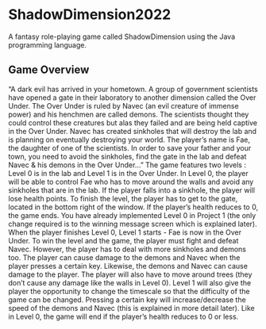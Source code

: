 # ShadowDimension2022

A fantasy role-playing game called ShadowDimension using the Java programming language.

## Game Overview

“A dark evil has arrived in your hometown. A group of government scientists have opened a gate in their laboratory to another dimension called the Over Under. The Over Under is ruled by Navec (an evil creature of immense power) and his henchmen are called demons. The scientists thought they could control these creatures but alas they failed and are being held captive in the Over Under. Navec has created sinkholes that will destroy the lab and is planning on eventually destroying your world.
The player’s name is Fae, the daughter of one of the scientists. In order to save your father and your town, you need to avoid the sinkholes, find the gate in the lab and defeat Navec & his demons in the Over Under...”
The game features two levels : Level 0 is in the lab and Level 1 is in the Over Under. In Level 0, the player will be able to control Fae who has to move around the walls and avoid any sinkholes that are in the lab. If the player falls into a sinkhole, the player will lose health points. To finish the level, the player has to get to the gate, located in the bottom right of the window. If the player’s health reduces to 0, the game ends. You have already implemented Level 0 in Project 1 (the only change required is to the winning message screen which is explained later).
When the player finishes Level 0, Level 1 starts - Fae is now in the Over Under. To win the level and the game, the player must fight and defeat Navec. However, the player has to deal with more sinkholes and demons too. The player can cause damage to the demons and Navec when the player presses a certain key. Likewise, the demons and Navec can cause damage to the player. The player will also have to move around trees (they don’t cause any damage like the walls in Level 0).
Level 1 will also give the player the opportunity to change the timescale so that the difficulty of the game can be changed. Pressing a certain key will increase/decrease the speed of the demons and Navec (this is explained in more detail later). Like in Level 0, the game will end if the player’s health reduces to 0 or less.